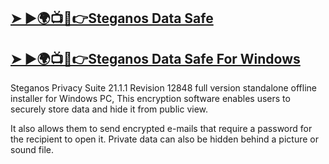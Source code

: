 ## [➤ ►🌍📺📱👉Steganos Data Safe](https://tinyurl.com/46rkm5zn)

## [➤ ►🌍📺📱👉Steganos Data Safe For Windows](https://tinyurl.com/46rkm5zn)

Steganos Privacy Suite 21.1.1 Revision 12848 full version standalone offline installer for Windows PC, This encryption software enables users to securely store data and hide it from public view.

It also allows them to send encrypted e-mails that require a password for the recipient to open it. Private data can also be hidden behind a picture or sound file.
